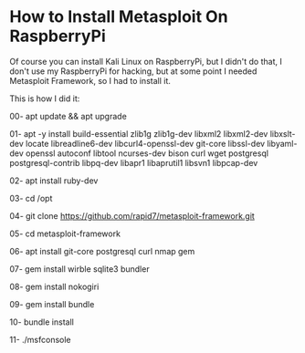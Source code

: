 # How to Install Metasploit On RaspberryPi

Of course you can install Kali Linux on RaspberryPi, but I didn't do that, I don't use my RaspberryPi for hacking, but at some point I needed Metasploit Framework, so I had to install it.

This is how I did it:

00- apt update && apt upgrade

01- apt -y install build-essential zlib1g zlib1g-dev libxml2 libxml2-dev libxslt-dev locate libreadline6-dev libcurl4-openssl-dev git-core libssl-dev libyaml-dev openssl autoconf libtool ncurses-dev bison curl wget postgresql postgresql-contrib libpq-dev libapr1 libaprutil1 libsvn1 libpcap-dev

02- apt install ruby-dev

03- cd /opt

04- git clone https://github.com/rapid7/metasploit-framework.git

05- cd metasploit-framework

06- apt install git-core postgresql curl nmap gem

07- gem install wirble sqlite3 bundler

08- gem install nokogiri 

09- gem install bundle

10- bundle install

11- ./msfconsole
